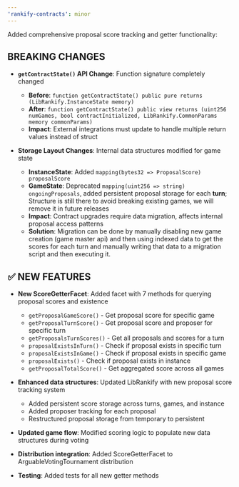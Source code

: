 ```yaml
---
'rankify-contracts': minor
---
```


Added comprehensive proposal score tracking and getter functionality:

##  **BREAKING CHANGES**

- **`getContractState()` API Change**: Function signature completely changed
  - **Before**: `function getContractState() public pure returns (LibRankify.InstanceState memory)`
  - **After**: `function getContractState() public view returns (uint256 numGames, bool contractInitialized, LibRankify.CommonParams memory commonParams)`
  - **Impact**: External integrations must update to handle multiple return values instead of struct

- **Storage Layout Changes**: Internal data structures modified for game state
  - **InstanceState**: Added `mapping(bytes32 => ProposalScore) proposalScore`
  - **GameState**: Deprecated `mapping(uint256 => string) ongoingProposals`, added persistent proposal storage for each **turn**; Structure is still there to avoid breaking existing games, we will remove it in future releases
  - **Impact**: Contract upgrades require data migration, affects internal proposal access patterns
  - **Solution**: Migration can be done by manually disabling new game creation (game master api) and then using indexed data to get the scores for each turn and manually writing that data to a migration script and then executing it. 

## ✅ **NEW FEATURES**

- **New ScoreGetterFacet**: Added facet with 7 methods for querying proposal scores and existence
  - `getProposalGameScore()` - Get proposal score for specific game
  - `getProposalTurnScore()` - Get proposal score and proposer for specific turn
  - `getProposalsTurnScores()` - Get all proposals and scores for a turn
  - `proposalExistsInTurn()` - Check if proposal exists in specific turn
  - `proposalExistsInGame()` - Check if proposal exists in specific game
  - `proposalExists()` - Check if proposal exists in instance
  - `getProposalTotalScore()` - Get aggregated score across all games

- **Enhanced data structures**: Updated LibRankify with new proposal score tracking system
  - Added persistent score storage across turns, games, and instance
  - Added proposer tracking for each proposal
  - Restructured proposal storage from temporary to persistent

- **Updated game flow**: Modified scoring logic to populate new data structures during voting
- **Distribution integration**: Added ScoreGetterFacet to ArguableVotingTournament distribution
- **Testing**: Added tests for all new getter methods
